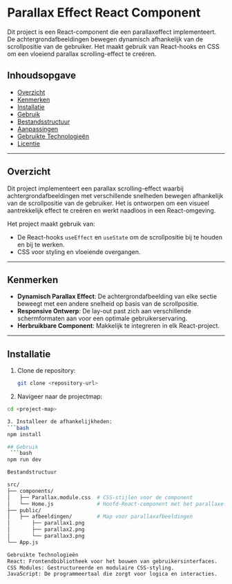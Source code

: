 # Parallax Effect React Component

Dit project is een React-component die een parallaxeffect implementeert. De achtergrondafbeeldingen bewegen dynamisch afhankelijk van de scrollpositie van de gebruiker. Het maakt gebruik van React-hooks en CSS om een vloeiend parallax scrolling-effect te creëren.

## Inhoudsopgave

- [Overzicht](#overzicht)
- [Kenmerken](#kenmerken)
- [Installatie](#installatie)
- [Gebruik](#gebruik)
- [Bestandsstructuur](#bestandsstructuur)
- [Aanpassingen](#aanpassingen)
- [Gebruikte Technologieën](#gebruikte-technologieën)
- [Licentie](#licentie)

---

## Overzicht

Dit project implementeert een parallax scrolling-effect waarbij achtergrondafbeeldingen met verschillende snelheden bewegen afhankelijk van de scrollpositie van de gebruiker. Het is ontworpen om een visueel aantrekkelijk effect te creëren en werkt naadloos in een React-omgeving.

Het project maakt gebruik van:
- De React-hooks `useEffect` en `useState` om de scrollpositie bij te houden en bij te werken.
- CSS voor styling en vloeiende overgangen.

---

## Kenmerken

- **Dynamisch Parallax Effect**: De achtergrondafbeelding van elke sectie beweegt met een andere snelheid op basis van de scrollpositie.
- **Responsive Ontwerp**: De lay-out past zich aan verschillende schermformaten aan voor een optimale gebruikerservaring.
- **Herbruikbare Component**: Makkelijk te integreren in elk React-project.

---

## Installatie

1. Clone de repository:
   ```bash
   git clone <repository-url>

2. Navigeer naar de projectmap:
  ```bash
  cd <project-map>

3. Installeer de afhankelijkheden:
  ```bash
  npm install

## Gebruik
   ```bash
  npm run dev

Bestandstructuur

src/
├── components/
│   ├── Parallax.module.css  # CSS-stijlen voor de component
│   └── Home.js              # Hoofd-React-component met het parallaxeffect
├── public/
│   ├── afbeeldingen/        # Map voor parallaxafbeeldingen
│       ├── parallax1.png
│       ├── parallax2.png
│       └── parallax3.png
└── App.js

Gebruikte Technologieën
React: Frontendbibliotheek voor het bouwen van gebruikersinterfaces.
CSS Modules: Gestructureerde en modulaire CSS-styling.
JavaScript: De programmeertaal die zorgt voor logica en interacties.
